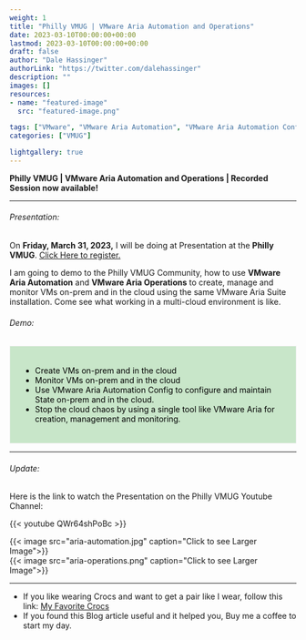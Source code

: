 ```yaml
---
weight: 1
title: "Philly VMUG | VMware Aria Automation and Operations"
date: 2023-03-10T00:00:00+00:00
lastmod: 2023-03-10T00:00:00+00:00
draft: false
author: "Dale Hassinger"
authorLink: "https://twitter.com/dalehassinger"
description: ""
images: []
resources:
- name: "featured-image"
  src: "featured-image.png"

tags: ["VMware", "VMware Aria Automation", "VMware Aria Automation Config","VMware Aria Operations", "vExpert", "vCommunity"]
categories: ["VMUG"]

lightgallery: true
---
```


**Philly VMUG | VMware Aria Automation and Operations | Recorded Session now available!**

---

<!--more-->

###### Presentation:

On **Friday, March 31, 2023,** I will be doing at Presentation at the **Philly VMUG**. [Click Here to register.](https://my.vmug.com/s/community-event?id=a1Y4x000002DEUEEA4)  

I am going to demo to the Philly VMUG Community, how to use **VMware Aria Automation** and **VMware Aria Operations** to create, manage and monitor VMs on-prem and in the cloud using the same VMware Aria Suite installation. Come see what working in a multi-cloud environment is like. 

###### Demo:

<div style="background-color:#c8e6c9 ; Padding:20px; border: 1.5px solid #f2f2f2; color: black;" >
    <ul>
        <li>Create VMs on-prem and in the cloud</li>
        <li>Monitor VMs on-prem and in the cloud</li>
        <li>Use VMware Aria Automation Config to configure and maintain State on-prem and in the cloud.</li>
        <li>Stop the cloud chaos by using a single tool like VMware Aria for creation, management and monitoring.</li>
    </ul>
</div>

---

###### Update:
Here is the link to watch the Presentation on the Philly VMUG Youtube Channel:  

{{< youtube QWr64shPoBc >}}



{{< image src="aria-automation.jpg" caption="Click to see Larger Image">}}  
{{< image src="aria-operations.png" caption="Click to see Larger Image">}}  

---

* If you like wearing Crocs and want to get a pair like I wear, follow this link:
<a target="_blank" href="https://www.amazon.com/dp/B001V7Z27W?psc=1&amp;ref=ppx_yo2ov_dt_b_product_details&_encoding=UTF8&tag=vcrocs-20&linkCode=ur2&linkId=fa4c787c9ab59a9b8a54b48c402b8517&camp=1789&creative=9325">My Favorite Crocs</a>  
* If you found this Blog article useful and it helped you, Buy me a coffee to start my day.  

<center>
<script type="text/javascript" src="https://cdnjs.buymeacoffee.com/1.0.0/button.prod.min.js" data-name="bmc-button" data-slug="dalehassinger" data-color="#FFDD00" data-emoji=""  data-font="Cookie" data-text="Buy me a coffee" data-outline-color="#000000" data-font-color="#000000" data-coffee-color="#ffffff" ></script>
</center>
